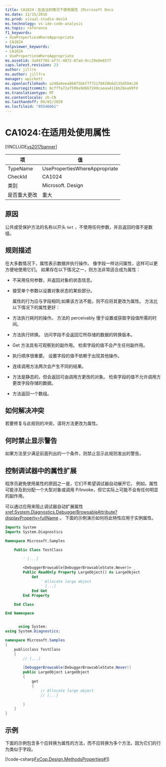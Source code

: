 ```yaml
---
title: CA1024：在适当的情况下使用属性 |Microsoft Docs
ms.date: 11/15/2016
ms.prod: visual-studio-dev14
ms.technology: vs-ide-code-analysis
ms.topic: reference
f1_keywords:
- UsePropertiesWhereAppropriate
- CA1024
helpviewer_keywords:
- CA1024
- UsePropertiesWhereAppropriate
ms.assetid: 3a04f765-af7c-4872-87ad-9cc29e8e657f
caps.latest.revision: 23
author: jillre
ms.author: jillfra
manager: wpickett
ms.openlocfilehash: a240a6eea86075bbf7f721f8620b6d135d594c20
ms.sourcegitcommit: 6cfffa72af599a9d667249caaaa411bb28ea69fd
ms.translationtype: MT
ms.contentlocale: zh-CN
ms.lasthandoff: 09/02/2020
ms.locfileid: "85546661"
---
```

# <a name="ca1024-use-properties-where-appropriate"></a>CA1024:在适用处使用属性
[!INCLUDE[vs2017banner](../includes/vs2017banner.md)]

|项|值|
|-|-|
|TypeName|UsePropertiesWhereAppropriate|
|CheckId|CA1024|
|类别|Microsoft. Design|
|是否重大更改|重大|

## <a name="cause"></a>原因
 公共或受保护方法的名称以开头 `Get` ，不使用任何参数，并且返回的值不是数组。

## <a name="rule-description"></a>规则描述
 在大多数情况下，属性表示数据并执行操作。 像字段一样访问属性，这样可以更方便地使用它们。 如果存在以下情况之一，则方法非常适合成为属性：

- 不采用任何参数，并返回对象的状态信息。

- 接受单个参数以设置对象状态的某些部分。

  属性的行为应与字段相同;如果该方法不能，则不应将其更改为属性。 方法比以下情况下的属性更好：

- 方法执行耗时的操作。 方法的 perceivably 慢于设置或获取字段值所需的时间。

- 方法执行转换。 访问字段不会返回它所存储的数据的转换版本。

- Get 方法具有可观察到的副作用。 检索字段的值不会产生任何副作用。

- 执行顺序很重要。 设置字段的值不依赖于出现其他操作。

- 连续调用方法两次会产生不同的结果。

- 方法是静态的，但会返回可由调用方更改的对象。 检索字段的值不允许调用方更改字段存储的数据。

- 方法返回一个数组。

## <a name="how-to-fix-violations"></a>如何解决冲突
 若要修复与此规则的冲突，请将方法更改为属性。

## <a name="when-to-suppress-warnings"></a>何时禁止显示警告
 如果方法至少满足前面列出的一个条件，则禁止显示此规则发出的警告。

## <a name="controlling-property-expansion-in-the-debugger"></a>控制调试器中的属性扩展
 程序员避免使用属性的原因之一是，它们不希望调试器自动展开它。 例如，属性可能涉及到分配一个大型对象或调用 P/Invoke，但它实际上可能不会有任何明显的副作用。

 可以通过应用来阻止调试器自动扩展属性 <xref:System.Diagnostics.DebuggerBrowsableAttribute?displayProperty=fullName> 。 下面的示例演示如何将此特性应用于实例属性。

```vb
Imports System
Imports System.Diagnostics

Namespace Microsoft.Samples

    Public Class TestClass

        ' [...]

        <DebuggerBrowsable(DebuggerBrowsableState.Never)> _
        Public ReadOnly Property LargeObject() As LargeObject
            Get
                ' Allocate large object
                ' [...]
            End Get
        End Property

    End Class

End Namespace
```

```csharp

      using System;
using System.Diagnostics;

namespace Microsoft.Samples
{
    publicclass TestClass
    {
        // [...]

        [DebuggerBrowsable(DebuggerBrowsableState.Never)]
        public LargeObject LargeObject
        {
            get
            {
                // Allocate large object
                // [...]

        }
    }
}
```

## <a name="example"></a>示例
 下面的示例包含多个应转换为属性的方法，而不应转换为多个方法，因为它们的行为类似于字段。

 [!code-csharp[FxCop.Design.MethodsProperties#1](../snippets/csharp/VS_Snippets_CodeAnalysis/FxCop.Design.MethodsProperties/cs/FxCop.Design.MethodsProperties.cs#1)]
